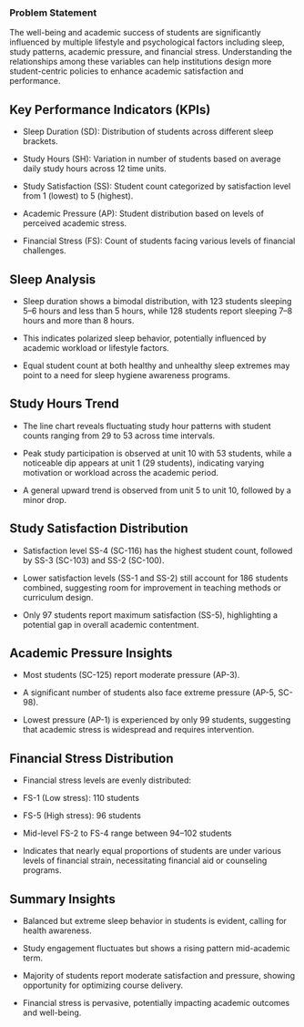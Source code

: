### Problem Statement

The well-being and academic success of students are significantly influenced by multiple lifestyle and psychological factors including sleep, study patterns, academic pressure, and financial stress. Understanding the relationships among these variables can help institutions design more student-centric policies to enhance academic satisfaction and performance.


## Key Performance Indicators (KPIs)

- Sleep Duration (SD): Distribution of students across different sleep brackets.

- Study Hours (SH): Variation in number of students based on average daily study hours across 12 time units.

- Study Satisfaction (SS): Student count categorized by satisfaction level from 1 (lowest) to 5 (highest).

- Academic Pressure (AP): Student distribution based on levels of perceived academic stress.

- Financial Stress (FS): Count of students facing various levels of financial challenges.

## Sleep Analysis

- Sleep duration shows a bimodal distribution, with 123 students sleeping 5–6 hours and less than 5 hours, while 128 students report sleeping 7–8 hours and more than 8 hours.

- This indicates polarized sleep behavior, potentially influenced by academic workload or lifestyle factors.

- Equal student count at both healthy and unhealthy sleep extremes may point to a need for sleep hygiene awareness programs.

## Study Hours Trend

- The line chart reveals fluctuating study hour patterns with student counts ranging from 29 to 53 across time intervals.

- Peak study participation is observed at unit 10 with 53 students, while a noticeable dip appears at unit 1 (29 students), indicating varying motivation or workload across the academic period.

- A general upward trend is observed from unit 5 to unit 10, followed by a minor drop.

## Study Satisfaction Distribution

- Satisfaction level SS-4 (SC-116) has the highest student count, followed by SS-3 (SC-103) and SS-2 (SC-100).

- Lower satisfaction levels (SS-1 and SS-2) still account for 186 students combined, suggesting room for improvement in teaching methods or curriculum design.

- Only 97 students report maximum satisfaction (SS-5), highlighting a potential gap in overall academic contentment.

## Academic Pressure Insights

- Most students (SC-125) report moderate pressure (AP-3).

- A significant number of students also face extreme pressure (AP-5, SC-98).

- Lowest pressure (AP-1) is experienced by only 99 students, suggesting that academic stress is widespread and requires intervention.

## Financial Stress Distribution

- Financial stress levels are evenly distributed:

- FS-1 (Low stress): 110 students

- FS-5 (High stress): 96 students

- Mid-level FS-2 to FS-4 range between 94–102 students

- Indicates that nearly equal proportions of students are under various levels of financial strain, necessitating financial aid or counseling programs.

## Summary Insights

- Balanced but extreme sleep behavior in students is evident, calling for health awareness.

- Study engagement fluctuates but shows a rising pattern mid-academic term.

- Majority of students report moderate satisfaction and pressure, showing opportunity for optimizing course delivery.

- Financial stress is pervasive, potentially impacting academic outcomes and well-being.

